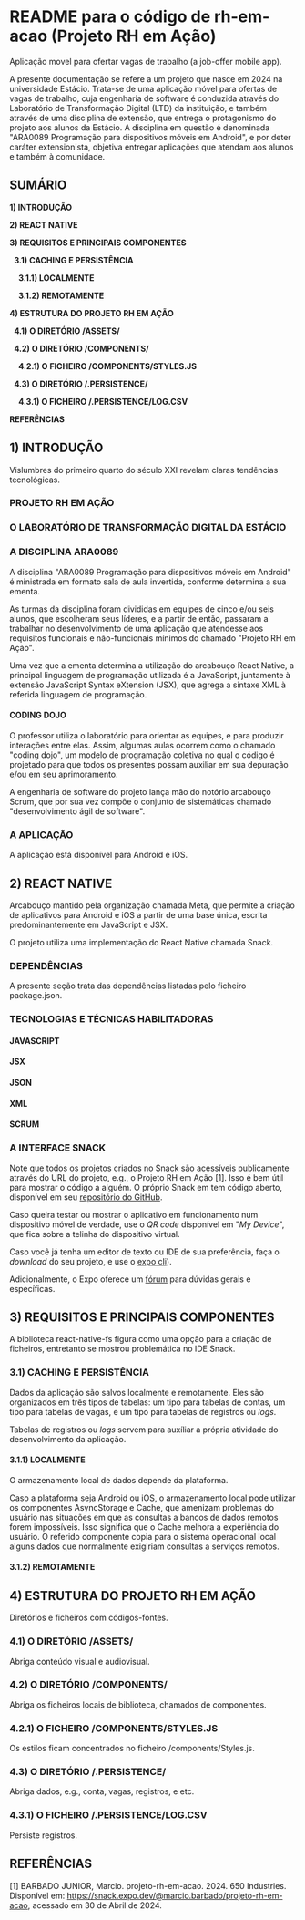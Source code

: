 # README para o c&oacute;digo de rh-em-acao (Projeto RH em A&ccedil;&atilde;o)
Aplica&ccedil;&atilde;o movel para ofertar vagas de trabalho (a job-offer mobile app).

A presente documentação se refere a um projeto que nasce em 2024 na universidade Estácio. Trata-se de uma aplicação móvel para ofertas de vagas de trabalho, cuja engenharia de software é conduzida através do Laboratório de Transformação Digital (LTD) da instituição, e também através de uma disciplina de extensão, que entrega o protagonismo do projeto aos alunos da Estácio. A disciplina em questão é denominada "ARA0089 Programação para dispositivos móveis em Android", e por deter caráter extensionista, objetiva entregar aplicações que atendam aos alunos e também à comunidade.

## SUMÁRIO

**1) INTRODUÇÃO**

**2) REACT NATIVE**

**3) REQUISITOS E PRINCIPAIS COMPONENTES**

&nbsp;&nbsp;**3.1) CACHING E PERSIST&Ecirc;NCIA**

&nbsp;&nbsp;&nbsp;&nbsp;**3.1.1) LOCALMENTE**

&nbsp;&nbsp;&nbsp;&nbsp;**3.1.2) REMOTAMENTE**

**4) ESTRUTURA DO PROJETO RH EM AÇÃO**

&nbsp;&nbsp;**4.1) O DIRET&Oacute;RIO /ASSETS/**

&nbsp;&nbsp;**4.2) O DIRET&Oacute;RIO /COMPONENTS/**

&nbsp;&nbsp;&nbsp;&nbsp;**4.2.1) O FICHEIRO /COMPONENTS/STYLES.JS**

&nbsp;&nbsp;**4.3) O DIRET&Oacute;RIO /.PERSISTENCE/**

&nbsp;&nbsp;&nbsp;&nbsp;**4.3.1) O FICHEIRO /.PERSISTENCE/LOG.CSV**

**REFER&Ecirc;NCIAS**

## 1) INTRODUÇÃO

Vislumbres do primeiro quarto do século XXI revelam claras tendências tecnológicas.

### PROJETO RH EM AÇÃO

### O LABORATÓRIO DE TRANSFORMAÇÃO DIGITAL DA ESTÁCIO

### A DISCIPLINA ARA0089

A disciplina "ARA0089 Programação para dispositivos móveis em Android" é ministrada em formato sala de aula invertida, conforme determina a sua ementa.

As turmas da disciplina foram divididas em equipes de cinco e/ou seis alunos, que escolheram seus líderes, e a partir de então, passaram a trabalhar no desenvolvimento de uma aplicação que atendesse aos requisitos funcionais e não-funcionais m&iacute;nimos do chamado "Projeto RH em Ação".

Uma vez que a ementa determina a utilização do arcabouço React Native, a principal linguagem de programação utilizada é a JavaScript, juntamente à extensão JavaScript Syntax eXtension (JSX), que agrega a sintaxe XML à referida linguagem de programação.

#### CODING DOJO

O professor utiliza o laboratório para orientar as equipes, e para produzir interações entre elas. Assim, algumas aulas ocorrem como o chamado "coding dojo", um modelo de programação coletiva no qual o código é projetado para que todos os presentes possam auxiliar em sua depuração e/ou em seu aprimoramento.

A engenharia de software do projeto lança mão do notório arcabouço Scrum, que por sua vez compõe o conjunto de sistemáticas chamado "desenvolvimento ágil de software".

### A APLICAÇÃO

A aplicação está dispon&iacute;vel para Android e iOS.

## 2) REACT NATIVE

Arcabouço mantido pela organização chamada Meta, que permite a criação de aplicativos para Android e iOS a partir de uma base única, escrita predominantemente em JavaScript e JSX.

O projeto utiliza uma implementação do React Native chamada Snack.


### DEPENDÊNCIAS

A presente seção trata das dependências listadas pelo ficheiro package.json. 


### TECNOLOGIAS E TÉCNICAS HABILITADORAS

#### JAVASCRIPT

#### JSX

#### JSON

#### XML

#### SCRUM

### A INTERFACE SNACK

Note que todos os projetos criados no Snack são acessíveis publicamente através do URL do projeto, e.g., o Projeto RH em A&ccedil;ão [1]. Isso é bem útil para mostrar o código a alguém. O próprio Snack em tem código aberto, dispon&iacute;vel em seu [repositório do GitHub](https://github.com/expo/snack).

Caso queira testar ou mostrar o aplicativo em funcionamento num dispositivo móvel de verdade, use o *QR code* disponível em "*My Device*", que fica sobre a telinha do dispositivo virtual.

Caso você já tenha um editor de texto ou IDE de sua preferência, fa&ccedil;a o *download* do seu projeto, e use o [expo cli](https://docs.expo.dev/get-started/installation/#expo-cli)).

Adicionalmente, o Expo oferece um [fórum](https://forums.expo.dev/c/expo-dev-tools/61) para dúvidas gerais e específicas. 

## 3) REQUISITOS E PRINCIPAIS COMPONENTES

A biblioteca react-native-fs figura como uma op&ccedil;ão para a cria&ccedil;ão de ficheiros, entretanto se mostrou problemática no IDE Snack.

### 3.1) CACHING E PERSIST&Ecirc;NCIA

Dados da aplicação são salvos localmente e remotamente. Eles são organizados em três tipos de tabelas: um tipo para tabelas de contas, um tipo para tabelas de vagas, e um tipo para tabelas de registros ou *logs*.

Tabelas de registros ou *logs* servem para auxíliar a pr&oacute;pria atividade do desenvolvimento da aplica&ccedil;&atilde;o.

#### 3.1.1) LOCALMENTE

O armazenamento local de dados depende da plataforma.

Caso a plataforma seja Android ou iOS, o armazenamento local pode utilizar os componentes AsyncStorage e Cache, que amenizam problemas do usuário nas situações em que as consultas a bancos de dados remotos forem imposs&iacute;veis. Isso significa que o Cache melhora a experiência do usuário. O referido componente copia para o sistema operacional local alguns dados que normalmente exigiriam consultas a servi&ccedil;os remotos.

#### 3.1.2) REMOTAMENTE

## 4) ESTRUTURA DO PROJETO RH EM AÇÃO

Diretórios e ficheiros com códigos-fontes.

### 4.1) O DIRET&Oacute;RIO /ASSETS/

Abriga conteúdo visual e audiovisual.

### 4.2) O DIRET&Oacute;RIO /COMPONENTS/

Abriga os ficheiros locais de biblioteca, chamados de componentes.

### 4.2.1) O FICHEIRO /COMPONENTS/STYLES.JS

Os estilos ficam concentrados no ficheiro /components/Styles.js.

### 4.3) O DIRET&Oacute;RIO /.PERSISTENCE/

Abriga dados, e.g., conta, vagas, registros, e etc.

### 4.3.1) O FICHEIRO /.PERSISTENCE/LOG.CSV

Persiste registros.

## REFER&Ecirc;NCIAS 

[1] BARBADO JUNIOR, Marcio. projeto-rh-em-acao. 2024. 650 Industries. Dispon&iacute;vel em: <https://snack.expo.dev/@marcio.barbado/projeto-rh-em-acao>, acessado em 30 de Abril de 2024. 


